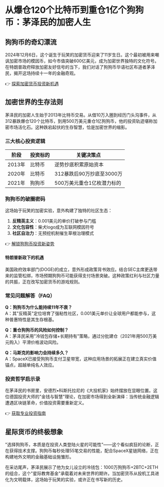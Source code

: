 # 从爆仓120个比特币到重仓1亿个狗狗币：茅泽民的加密人生

## 狗狗币的奇幻漂流
2024年12月6日，这个诞生于玩笑的加密货币迎来了11岁生日。这个最初被用来嘲讽加密市场的模因币，如今市值突破600亿美元，成为加密世界独特的文化符号。在特朗普政府释放加密友好信号的当下，我们对话了狗狗币华语社区布道者茅泽民，揭开这场持续十一年的金融奇观。

👉 [探索加密货币投资新机遇](https://bit.ly/okx_welcome)

## 加密世界的生存法则
茅泽民的加密人生始于2013年比特币交易。从借10万入圈到经历门头沟事件，从312暴跌爆仓120个比特币，到用500万美元重仓1亿狗狗币，他的投资轨迹堪称加密市场活化石。这种跌宕起伏的生存智慧，恰是加密世界的缩影。

### 三大核心投资逻辑
| 阶段       | 投资标的 | 关键决策点                  |
|------------|----------|-----------------------------|
| 2013年     | 比特币   | 逆势抄底积累原始资本          |
| 2020年     | 比特币   | 312暴跌后90万抄底至3000万     |
| 2021年     | 狗狗币   | 500万美元重仓1亿枚潜力标的    |

### 狗狗币的破圈密码
这场始于玩笑的加密实验，意外构建了独特的社区生态：
1. **反精英主义**：0.001美元的单价打破参与门槛
2. **文化包容性**：柴犬logo成为互联网模因符号
3. **社区自治力**：无预挖机制催生草根治理模式

👉 [解锁狗狗币投资新姿势](https://bit.ly/okx_welcome)

#### 特朗普新政下的机遇
美国政府效率部门(DOGE)的成立，意外形成政策背书效应。结合SEC主席更迭带来的监管松绑，市场预期狗狗币可能获得支付场景突破。这种政策红利与社区力量的共振，正在改写加密货币的游戏规则。

### 常见问题解答（FAQ）
**Q：狗狗币为什么能持续11年不衰？**  
A：其"反精英"定位培育了强粘性社区，0.001美元单价让全球用户都能参与，这种普惠特性是其生存根基。

**Q：重仓狗狗币的风险如何控制？**  
A：茅泽民采用"冷钱包存储+长期持有"策略，通过分批建仓（2021年用500万美元购入）平滑价格波动风险。

**Q：马斯克的影响力会持续多久？**  
A：SpaceX已接受狗狗币支付卫星带宽，这种应用场景的拓展正在建立真实价值锚点，超越单纯名人效应。

### 投资哲学启示录
在茅泽民的书房里，安德烈•科斯托拉尼的《大投机家》始终摆放在显眼位置。这位德国投资大师的"金钱与智慧"理论，在加密市场得到全新演绎：当传统金融逻辑遭遇区块链革命，价值投资需要重新定义。

👉 [获取专业投资指南](https://bit.ly/okx_welcome)

## 星际货币的终极想象
"选择狗狗币，本质是在投资人类登陆火星的可能性"——这个看似疯狂的论断，正在获得技术支撑。狗狗币每秒处理55笔交易的性能，配合SpaceX星链网络，正在构建地外文明的金融基础设施雏形。

在采访尾声，茅泽民展示了他为女儿设立的冷钱包：1000万狗狗币+2BTC+2ETH的组合，这个"星际教育基金"承载着对未来世界的期许。当加密货币从投机工具进化为文明载体，这场始于玩笑的实验，或许正在书写新的历史。